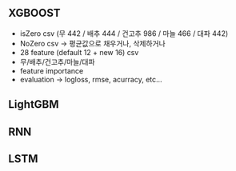 ## XGBOOST 
- isZero csv (무 442 / 배추 444 / 건고추 986 / 마늘 466 / 대파 442) 
- NoZero csv -> 평균값으로 채우거나, 삭제하거나 
- 28 feature (default 12 + new 16) csv  
- 무/배추/건고추/마늘/대파 
- feature importance 
- evaluation -> logloss, rmse, acurracy, etc... 

## LightGBM 

## RNN 

## LSTM 
